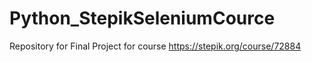 # Python_StepikSeleniumCource

Repository for Final Project for course https://stepik.org/course/72884